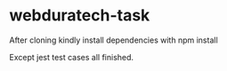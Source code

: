 # webduratech-task

After cloning kindly install dependencies with npm install

Except jest test cases all finished.
